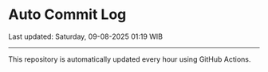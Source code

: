 # Auto Commit Log

Last updated: Saturday, 09-08-2025 01:19 WIB

---

This repository is automatically updated every hour using GitHub Actions.

